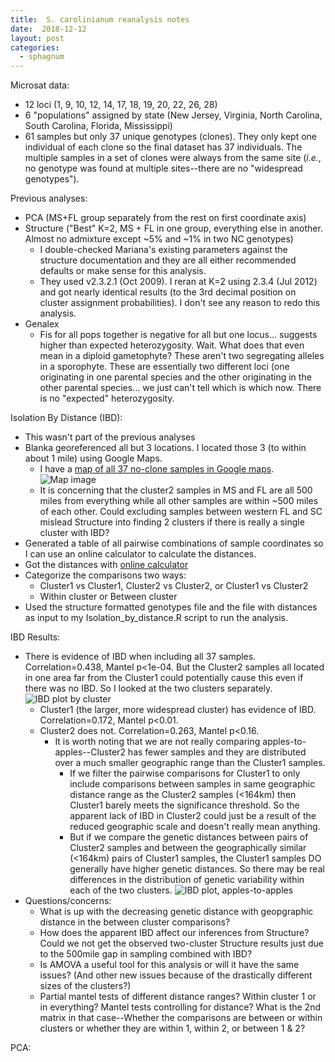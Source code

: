 ```yaml
---
title:  S. carolinianum reanalysis notes
date:  2018-12-12
layout: post
categories:
  - sphagnum
---
```


Microsat data:
  * 12 loci (1, 9, 10, 12, 14, 17, 18, 19, 20, 22, 26, 28)
  * 6 "populations" assigned by state (New Jersey, Virginia, North Carolina, South Carolina, Florida, Mississippi)
  * 61 samples but only 37 unique genotypes (clones). They only kept one individual of each clone so the final dataset has 37 individuals. The multiple samples in a set of clones were always from the same site (_i.e._, no genotype was found at multiple sites--there are no "widespread genotypes").

Previous analyses:
* PCA (MS+FL group separately from the rest on first coordinate axis)
* Structure ("Best" K=2, MS + FL in one group, everything else in another. Almost no admixture except ~5% and ~1% in two NC genotypes)
  - I double-checked Mariana's existing parameters against the structure documentation and they are all either recommended defaults or make sense for this analysis.
  - They used v2.3.2.1 (Oct 2009). I reran at K=2 using 2.3.4 (Jul 2012) and got nearly identical results (to the 3rd decimal position on cluster assignment probabilities). I don't see any reason to redo this analysis.
* Genalex
  - Fis for all pops together is negative for all but one locus... suggests higher than expected heterozygosity.  Wait. What does that even mean in a diploid gametophyte? These aren't two segregating alleles in a sporophyte. These are essentially two different loci (one originating in one parental species and the other originating in the other parental species... we just can't tell which is which now. There is no "expected" heterozygosity.

Isolation By Distance (IBD):
  * This wasn't part of the previous analyses
  * Blanka georeferenced all but 3 locations. I located those 3 (to within about 1 mile) using Google Maps.
    - I have a [map of all 37 no-clone samples in Google maps][2]. ![Map image][image1]
    - It is concerning that the cluster2 samples in MS and FL are all 500 miles from everything while all other samples are within ~500 miles of each other. Could excluding samples between western FL and SC mislead Structure into finding 2 clusters if there is really a single cluster with IBD?
  * Generated a table of all pairwise combinations of sample coordinates so I can use an online calculator to calculate the distances.
  * Got the distances with [online calculator][1]
  * Categorize the comparisons two ways:
    - Cluster1 vs Cluster1, Cluster2 vs Cluster2, or Cluster1 vs Cluster2
    - Within cluster or Between cluster
  * Used the structure formatted genotypes file and the file with distances as input to my Isolation_by_distance.R script to run the analysis.

IBD Results:
  * There is evidence of IBD when including all 37 samples. Correlation=0.438, Mantel p<1e-04. But the Cluster2 samples all located in one area far from the Cluster1 could potentially cause this even if there was no IBD. So I looked at the two clusters separately. ![IBD plot by cluster][image2]
    - Cluster1 (the larger, more widespread cluster) has evidence of IBD. Correlation=0.172, Mantel p<0.01.
    - Cluster2 does not. Correlation=0.263, Mantel p<0.16.
        - It is worth noting that we are not really comparing apples-to-apples--Cluster2 has fewer samples and they are distributed over a much smaller geographic range than the Cluster1 samples.
          - If we filter the pairwise comparisons for Cluster1 to only include comparisons between samples in same geographic distance range as the Cluster2 samples (<164km) then Cluster1 barely meets the significance threshold. So the apparent lack of IBD in Cluster2 could just be a result of the reduced geographic scale and doesn't really mean anything.
          - But if we compare the genetic distances between pairs of Cluster2 samples and between the geographically similar (<164km) pairs of Cluster1 samples, the Cluster1 samples DO generally have higher genetic distances. So there may be real differences in the distribution of genetic variability within each of the two clusters. ![IBD plot, apples-to-apples][image3]
  * Questions/concerns:
    * What is up with the decreasing genetic distance with geopgraphic distance in the between cluster comparisons?
    * How does the apparent IBD affect our inferences from Structure? Could we not get the observed two-cluster Structure results just due to the 500mile gap in sampling combined with IBD?
    * Is AMOVA a useful tool for this analysis or will it have the same issues? (And other new issues because of the drastically different sizes of the clusters?)
    * Partial mantel tests of different distance ranges? Within cluster 1 or in everything? Mantel tests controlling for distance? What is the 2nd matrix in that case--Whether the comparisons are between or within clusters or whether they are within 1, within 2, or between 1 & 2?

PCA:





[image1]: {{site.image_path}}S_carolinianum_site_map.png
[image2]: {{site.image_path}}S_carolinianum_IBD_by_cluster.png
[image3]: {{site.image_path}}S_carolinianum_IBD_apples_to_apples.png

[1]: http://www.stevemorse.org/nearest/distancebatch.html
[2]: https://drive.google.com/open?id=1cWk3ho2RuQc4NRAgKqdivB_V_C4BtNpd&usp=sharing
